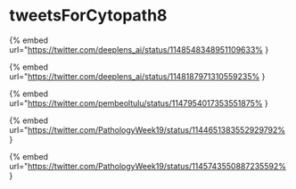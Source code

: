 # tweetsForCytopath8

{% embed url="https://twitter.com/deeplens_ai/status/1148548348951109633% }

{% embed url="https://twitter.com/deeplens_ai/status/1148187971310559235% }

{% embed url="https://twitter.com/pembeoltulu/status/1147954017353551875% }

{% embed url="https://twitter.com/PathologyWeek19/status/1144651383552929792% }

{% embed url="https://twitter.com/PathologyWeek19/status/1145743550887235592% }

